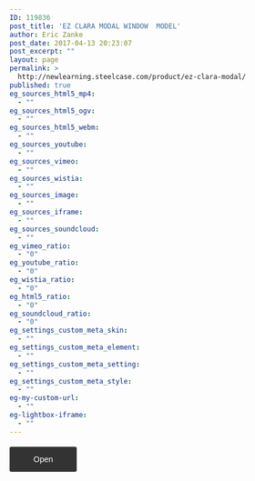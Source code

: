 ```yaml
---
ID: 119836
post_title: 'EZ CLARA MODAL WINDOW  MODEL'
author: Eric Zanke
post_date: 2017-04-13 20:23:07
post_excerpt: ""
layout: page
permalink: >
  http://newlearning.steelcase.com/product/ez-clara-modal/
published: true
eg_sources_html5_mp4:
  - ""
eg_sources_html5_ogv:
  - ""
eg_sources_html5_webm:
  - ""
eg_sources_youtube:
  - ""
eg_sources_vimeo:
  - ""
eg_sources_wistia:
  - ""
eg_sources_image:
  - ""
eg_sources_iframe:
  - ""
eg_sources_soundcloud:
  - ""
eg_vimeo_ratio:
  - "0"
eg_youtube_ratio:
  - "0"
eg_wistia_ratio:
  - "0"
eg_html5_ratio:
  - "0"
eg_soundcloud_ratio:
  - "0"
eg_settings_custom_meta_skin:
  - ""
eg_settings_custom_meta_element:
  - ""
eg_settings_custom_meta_setting:
  - ""
eg_settings_custom_meta_style:
  - ""
eg-my-custom-url:
  - ""
eg-lightbox-iframe:
  - ""
---
```

<meta charset="utf-8">
	<title>Clara Dropdown Model</title>
	
<style type="text/css">

#content{
  width:424px;
  height:auto;
  position: static;
}
#content > div {
  position: absolute;
  top: 0px;
  left: 650px;
  visibility: hidden;
  padding-top:2rem;
}

#controls{
  width:600px;
  height:50px;
  clear:both;
  }

@media (max-width: 700px) {
  #content > div {
    top: 500px;
    left: 0px;
  }
}


.italic {
  font-style: italic;
  font-size: 18px;
}

.normal {
  font-style: normal;
  font-size: 12px;
}

.oblique {
  font-style: oblique;
  font-size: 22px;
}

/* MODAL WINDOW STYLES */
* {
  -webkit-box-sizing:border-box;
  -moz-box-sizing:border-box;
  box-sizing:border-box;
}
html, body {
  height: 100%;
}
.container {
  display: table;
  width: 100%;
  height: 100%;
}
.interior {
  display: table-cell;
  /*vertical-align: middle;
  text-align: center;*/
  padding-top:1rem;
}
body {
  font:14px/1.5 sans-serif;
  padding: 2rem;
  /*background-color: #ffffff;*/
}
.btn {
  background-color: #333;
  padding: 1em 3em;
  border-radius: 3px;
  color: #ffffff;
  text-decoration: none;
  z-index:10000;
}
.modal-window {
  position:fixed;
  background-color: rgba(0,0,0,0.5);
  top:0;
  right:0;
  bottom:0;
  left:0;
  z-index:999;
  opacity:0;
  pointer-events:none;
  -webkit-transition:all 0.3s;
  -moz-transition:all 0.3s;
  transition:all 0.3s;
}
.modal-window:target {
  opacity:1;
  pointer-events:auto;
}
.modal-window>div {
  max-width:1024px;
  position:relative;
  margin:10% auto;
  padding:2rem;
  background:#fff;
  color:#444;
}
.modal-window header {
  font-weight:bold;
}
.modal-close {
  display:block;
  /*padding:.25%;
  background-color: rgba(255,255,255,1);
  border-radius:50%;*/
  color:#666666;
  line-height:50px;
  font-size:80%;
  position:absolute;
  right:0;
  text-align:center;
  top:0;
  width:70px;
  text-decoration:none;
  z-index:1000;
}
.modal-close:hover {
  color:#000;
  background-color: rgba(255,255,255,1);
}
.modal-window .h-text{
  width:50%!important;
  }
.modal-window h1 {
  font-size: 150%;
  margin: 0 0 15px;
}
	
</style>



<div class="container">
    <div class="interior">
      <a class="btn" href="#open-modal">Open</a>
    </div>
  <!--</div>-->
  <div id="open-modal" class="modal-window">
    <div>
      <a href="#modal-close" title="Close" class="modal-close">Close</a>
       <div class="h-text">
         <h1>Clara Dropdown Model</h1>
         <div><p>Nam tempor turpis sapien, a scelerisque purus pretium vitae. Nunc arcu nulla, pulvinar a ipsum id, sodales consequat enim. Aenean dapibus cursus accumsan.</p>
       </div>
    </div>
      <div>
        <div id="controls">
          <select id="cameraSelect">
          </select>
        </div>
        <div id="player" style="width: 600px; height: 400px;">
          <div id="clara-embed" style="width: 600px; height: 400px;"></div>
        </div>
        
        <div id="content">
          <div id="wellbeing" class="italic">
            <img src="https://dumy1g3ng547g.cloudfront.net/content/themes/steelcase/img/logo.svg">
            <ul>
              <li>Coffee</li>
              <li>Tea</li>
              <li>Milk</li>
            </ul>
          </div>
          <div id="workplace" class="normal">
            <img src="https://dumy1g3ng547g.cloudfront.net/content/themes/steelcase/img/logo.svg">
            <ul>
              <li>Coffee</li>
              <li>Tea</li>
              <li>Milk</li>
            </ul>
          </div>
          <div id="postures" class="oblique">
            <img src="https://dumy1g3ng547g.cloudfront.net/content/themes/steelcase/img/logo.svg">
            <ul>
              <li>Coffee</li>
              <li>Tea</li>
              <li>Milk</li>
            </ul>
          </div>
          <div id="antimicrobial" class="italic">
            <img src="https://dumy1g3ng547g.cloudfront.net/content/themes/steelcase/img/logo.svg">
            <ul>
              <li>Coffee</li>
              <li>Tea</li>
              <li>Milk</li>
            </ul>
          </div>
          <div id="collab" class="normal">
            <img src="https://dumy1g3ng547g.cloudfront.net/content/themes/steelcase/img/logo.svg">
            <ul>
              <li>Coffee</li>
              <li>Tea</li>
              <li>Milk</li>
            </ul>
          </div>
          <div id="cables" class="oblique">
            <img src="https://dumy1g3ng547g.cloudfront.net/content/themes/steelcase/img/logo.svg">     
            <ul>
              <li>Coffee</li>
              <li>Tea</li>
              <li>Milk</li>
            </ul>
          </div>
          <div id="sensing" class="italic">
            <img src="https://dumy1g3ng547g.cloudfront.net/content/themes/steelcase/img/logo.svg">    
            <ul>
              <li>Coffee</li>
              <li>Tea</li>
              <li>Milk</li>
            </ul>
          </div>
          <div id="health" class="normal">
            <img src="https://dumy1g3ng547g.cloudfront.net/content/themes/steelcase/img/logo.svg">     
            <ul>
              <li>Coffee</li>
              <li>Tea</li>
              <li>Milk</li>
            </ul>
          </div>
        </div><!--CLARA CONTENT-->
    </div>
  </div>
</div><!--END MODAL WINDOW FRAMEWORK-->
  
<script src="https://steelcase.clara.io/js/claraplayer.min.js"></script> 

<script>
const ids = {
  '9db43c80-4671-4c85-b481-17d1b4c92c3b': 'wellbeing',
  '7774b92d-ba6b-44e8-b2e8-00a5e3c494d5': 'workplace',
  'e665f0d5-60e9-492f-b67c-9ff95fe6fb01': 'postures',
  'ea9d7ad8-0ebe-4dc7-892a-3b3d8ae5b66d': 'antimicrobial',
  '8766ff74-8d88-466e-ba06-46b87c0b1a66': 'collab',
  '64976508-875c-4d93-83f3-8335857ffe96': 'cables',
  '3a9b7cf9-6000-450c-a11e-ab194636c00c': 'sensing',
  '6f924f5c-80c7-4b0e-906e-48cb6f96747c': 'health',
};

const cameraSelect = document.getElementById('cameraSelect');
cameraSelect.onchange = function(ev) {
   var id = ev.target.value;
   var divs = document.getElementById('content').children;
   for(var i = 0; i < divs.length; i++) {
     var state = 'hidden';
     if(divs[i].id === ids[ev.target.value])
       state = 'visible';
     divs[i].style.visibility = state;
   }
   clara.player.animateCameraTo(id, 500);
}

var clara = claraplayer('clara-embed'); 
clara.on('loaded', function() { console.log('Clara player is loaded and ready'); }); 
clara.sceneIO.fetchAndUse("1613b124-6f9f-48ca-a2c5-52e40db046aa"); 
clara.on('loaded', () => { 
  const cameras = clara.scene.getAll({type: 'Camera', property: 'name'}); 
  for(let id in cameras) { 
    cameraSelect.options[cameraSelect.options.length] = new Option(cameras[id], id);
  } 
  clara.player.hideTool('home');
  clara.player.hideTool('pan');
  clara.player.hideTool('zoom');
  clara.player.hideTool('orbit');
});


</script>